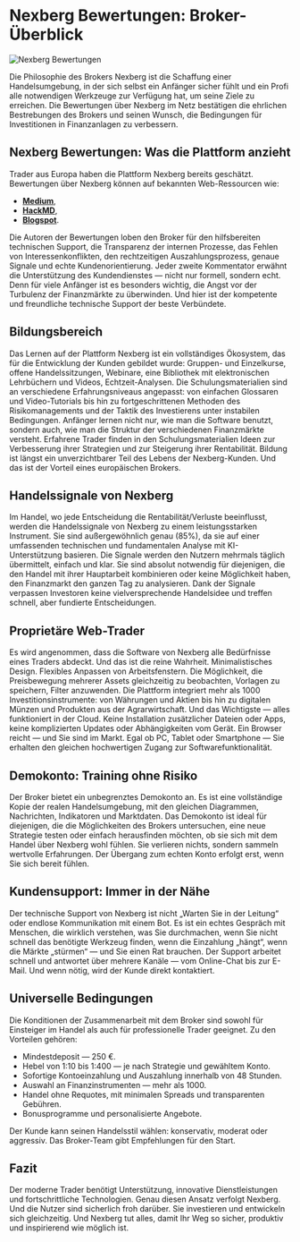 # Nexberg Bewertungen: Broker-Überblick
![Nexberg Bewertungen](https://github.com/user-attachments/assets/8f7926a9-33b7-40db-a185-1178c5bea7e2)

Die Philosophie des Brokers Nexberg ist die Schaffung einer Handelsumgebung, in der sich selbst ein Anfänger sicher fühlt und ein Profi alle notwendigen Werkzeuge zur Verfügung hat, um seine Ziele zu erreichen. Die Bewertungen über Nexberg im Netz bestätigen die ehrlichen Bestrebungen des Brokers und seinen Wunsch, die Bedingungen für Investitionen in Finanzanlagen zu verbessern.
## Nexberg Bewertungen: Was die Plattform anzieht
Trader aus Europa haben die Plattform Nexberg bereits geschätzt. Bewertungen über Nexberg können auf bekannten Web-Ressourcen wie:
* **[Medium](https://medium.com/@Nexberg/nexberg-bewertungen-ein-wirklich-ehrlicher-broker-oder-ein-betrug-f116e0cd1250)**,
* **[HackMD](https://hackmd.io/@iRmCKpJZSOSLPgAn6jaxIQ/ryubLE_Bxe)**,
* **[Blogspot](https://nexberg.blogspot.com/2025/07/nexberg-bewertungen-raum-fur-profitable.html)**.
  
Die Autoren der Bewertungen loben den Broker für den hilfsbereiten technischen Support, die Transparenz der internen Prozesse, das Fehlen von Interessenkonflikten, den rechtzeitigen Auszahlungsprozess, genaue Signale und echte Kundenorientierung.
Jeder zweite Kommentator erwähnt die Unterstützung des Kundendienstes — nicht nur formell, sondern echt. Denn für viele Anfänger ist es besonders wichtig, die Angst vor der Turbulenz der Finanzmärkte zu überwinden. Und hier ist der kompetente und freundliche technische Support der beste Verbündete.
## Bildungsbereich
Das Lernen auf der Plattform Nexberg ist ein vollständiges Ökosystem, das für die Entwicklung der Kunden gebildet wurde: Gruppen- und Einzelkurse, offene Handelssitzungen, Webinare, eine Bibliothek mit elektronischen Lehrbüchern und Videos, Echtzeit-Analysen. Die Schulungsmaterialien sind an verschiedene Erfahrungsniveaus angepasst: von einfachen Glossaren und Video-Tutorials bis hin zu fortgeschrittenen Methoden des Risikomanagements und der Taktik des Investierens unter instabilen Bedingungen.
Anfänger lernen nicht nur, wie man die Software benutzt, sondern auch, wie man die Struktur der verschiedenen Finanzmärkte versteht. Erfahrene Trader finden in den Schulungsmaterialien Ideen zur Verbesserung ihrer Strategien und zur Steigerung ihrer Rentabilität. Bildung ist längst ein unverzichtbarer Teil des Lebens der Nexberg-Kunden. Und das ist der Vorteil eines europäischen Brokers.
## Handelssignale von Nexberg
Im Handel, wo jede Entscheidung die Rentabilität/Verluste beeinflusst, werden die Handelssignale von Nexberg zu einem leistungsstarken Instrument. Sie sind außergewöhnlich genau (85%), da sie auf einer umfassenden technischen und fundamentalen Analyse mit KI-Unterstützung basieren.
Die Signale werden den Nutzern mehrmals täglich übermittelt, einfach und klar. Sie sind absolut notwendig für diejenigen, die den Handel mit ihrer Hauptarbeit kombinieren oder keine Möglichkeit haben, den Finanzmarkt den ganzen Tag zu analysieren. Dank der Signale verpassen Investoren keine vielversprechende Handelsidee und treffen schnell, aber fundierte Entscheidungen.
## Proprietäre Web-Trader
Es wird angenommen, dass die Software von Nexberg alle Bedürfnisse eines Traders abdeckt. Und das ist die reine Wahrheit. Minimalistisches Design. Flexibles Anpassen von Arbeitsfenstern. Die Möglichkeit, die Preisbewegung mehrerer Assets gleichzeitig zu beobachten, Vorlagen zu speichern, Filter anzuwenden.
Die Plattform integriert mehr als 1000 Investitionsinstrumente: von Währungen und Aktien bis hin zu digitalen Münzen und Produkten aus der Agrarwirtschaft. Und das Wichtigste — alles funktioniert in der Cloud. Keine Installation zusätzlicher Dateien oder Apps, keine komplizierten Updates oder Abhängigkeiten vom Gerät. Ein Browser reicht — und Sie sind im Markt. Egal ob PC, Tablet oder Smartphone — Sie erhalten den gleichen hochwertigen Zugang zur Softwarefunktionalität.
## Demokonto: Training ohne Risiko
Der Broker bietet ein unbegrenztes Demokonto an. Es ist eine vollständige Kopie der realen Handelsumgebung, mit den gleichen Diagrammen, Nachrichten, Indikatoren und Marktdaten.
Das Demokonto ist ideal für diejenigen, die die Möglichkeiten des Brokers untersuchen, eine neue Strategie testen oder einfach herausfinden möchten, ob sie sich mit dem Handel über Nexberg wohl fühlen. Sie verlieren nichts, sondern sammeln wertvolle Erfahrungen. Der Übergang zum echten Konto erfolgt erst, wenn Sie sich bereit fühlen.
## Kundensupport: Immer in der Nähe
Der technische Support von Nexberg ist nicht „Warten Sie in der Leitung“ oder endlose Kommunikation mit einem Bot. Es ist ein echtes Gespräch mit Menschen, die wirklich verstehen, was Sie durchmachen, wenn Sie nicht schnell das benötigte Werkzeug finden, wenn die Einzahlung „hängt“, wenn die Märkte „stürmen“ — und Sie einen Rat brauchen.
Der Support arbeitet schnell und antwortet über mehrere Kanäle — vom Online-Chat bis zur E-Mail. Und wenn nötig, wird der Kunde direkt kontaktiert.
## Universelle Bedingungen
Die Konditionen der Zusammenarbeit mit dem Broker sind sowohl für Einsteiger im Handel als auch für professionelle Trader geeignet. Zu den Vorteilen gehören:
* Mindestdeposit — 250 €.
* Hebel von 1:10 bis 1:400 — je nach Strategie und gewähltem Konto.
* Sofortige Kontoeinzahlung und Auszahlung innerhalb von 48 Stunden.
* Auswahl an Finanzinstrumenten — mehr als 1000.
* Handel ohne Requotes, mit minimalen Spreads und transparenten Gebühren.
* Bonusprogramme und personalisierte Angebote.

Der Kunde kann seinen Handelsstil wählen: konservativ, moderat oder aggressiv. Das Broker-Team gibt Empfehlungen für den Start.
## Fazit
Der moderne Trader benötigt Unterstützung, innovative Dienstleistungen und fortschrittliche Technologien. Genau diesen Ansatz verfolgt Nexberg. Und die Nutzer sind sicherlich froh darüber.
Sie investieren und entwickeln sich gleichzeitig. Und Nexberg tut alles, damit Ihr Weg so sicher, produktiv und inspirierend wie möglich ist.
